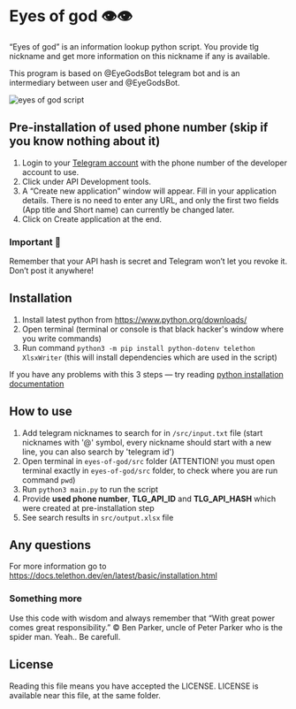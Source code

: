 # Eyes of god 👁👁

“Eyes of god” is an information lookup python script.
You provide tlg nickname and get more information on this nickname if any is available.

This program is based on @EyeGodsBot telegram bot and is an intermediary between user and @EyeGodsBot.

![eyes of god script](https://github.com/di-sukharev/eyes-of-god/blob/main/img/logo.png)

## Pre-installation of used phone number (skip if you know nothing about it)

1. Login to your [Telegram account](https://my.telegram.org/auth) with the phone number of the developer account to use.
2. Click under API Development tools.
3. A “Create new application” window will appear. Fill in your application details. There is no need to enter any URL, and only the first two fields (App title and Short name) can currently be changed later.
4. Click on Create application at the end.

### Important 👋

Remember that your API hash is secret and Telegram won’t let you revoke it. Don’t post it anywhere!

## Installation

1. Install latest python from https://www.python.org/downloads/
2. Open terminal (terminal or console is that black hacker's window where you write commands)
3. Run command `python3 -m pip install python-dotenv telethon XlsxWriter` (this will install dependencies which are used in the script)

If you have any problems with this 3 steps — try reading [python installation documentation](https://realpython.com/installing-python/#how-to-install-python-on-windows)

## How to use

1. Add telegram nicknames to search for in `/src/input.txt` file (start nicknames with '@' symbol, every nickname should start with a new line, you can also search by 'telegram id')
2. Open terminal in `eyes-of-god/src` folder (ATTENTION! you must open terminal exactly in `eyes-of-god/src` folder, to check where you are run command `pwd`)
3. Run `python3 main.py` to run the script
4. Provide **used phone number**, **TLG_API_ID** and **TLG_API_HASH** which were created at pre-installation step
5. See search results in `src/output.xlsx` file

## Any questions

For more information go to https://docs.telethon.dev/en/latest/basic/installation.html

### Something more

Use this code with wisdom and always remember that “With great power comes great responsibility.” © Ben Parker, uncle of Peter Parker who is the spider man. Yeah.. Be carefull.

## License

Reading this file means you have accepted the LICENSE.
LICENSE is available near this file, at the same folder.
